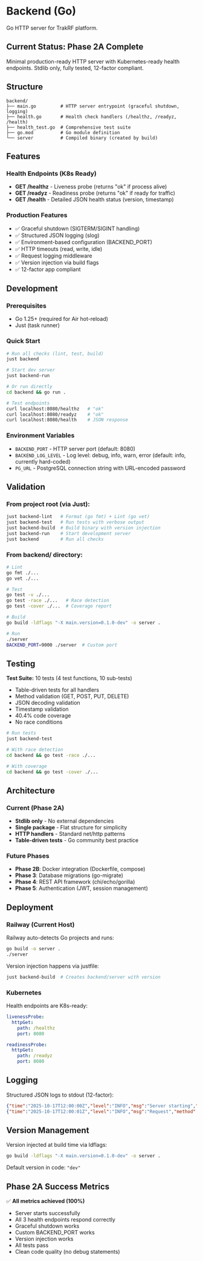 # Backend (Go)

Go HTTP server for TrakRF platform.

## Current Status: Phase 2A Complete

Minimal production-ready HTTP server with Kubernetes-ready health endpoints. Stdlib only, fully tested, 12-factor compliant.

## Structure

```
backend/
├── main.go         # HTTP server entrypoint (graceful shutdown, logging)
├── health.go       # Health check handlers (/healthz, /readyz, /health)
├── health_test.go  # Comprehensive test suite
├── go.mod          # Go module definition
└── server          # Compiled binary (created by build)
```

## Features

### Health Endpoints (K8s Ready)
- **GET /healthz** - Liveness probe (returns "ok" if process alive)
- **GET /readyz** - Readiness probe (returns "ok" if ready for traffic)
- **GET /health** - Detailed JSON health status (version, timestamp)

### Production Features
- ✅ Graceful shutdown (SIGTERM/SIGINT handling)
- ✅ Structured JSON logging (slog)
- ✅ Environment-based configuration (BACKEND_PORT)
- ✅ HTTP timeouts (read, write, idle)
- ✅ Request logging middleware
- ✅ Version injection via build flags
- ✅ 12-factor app compliant

## Development

### Prerequisites
- Go 1.25+ (required for Air hot-reload)
- Just (task runner)

### Quick Start
```bash
# Run all checks (lint, test, build)
just backend

# Start dev server
just backend-run

# Or run directly
cd backend && go run .

# Test endpoints
curl localhost:8080/healthz   # "ok"
curl localhost:8080/readyz    # "ok"
curl localhost:8080/health    # JSON response
```

### Environment Variables
- `BACKEND_PORT` - HTTP server port (default: 8080)
- `BACKEND_LOG_LEVEL` - Log level: debug, info, warn, error (default: info, currently hard-coded)
- `PG_URL` - PostgreSQL connection string with URL-encoded password

## Validation

### From project root (via Just):
```bash
just backend-lint   # Format (go fmt) + Lint (go vet)
just backend-test   # Run tests with verbose output
just backend-build  # Build binary with version injection
just backend-run    # Start development server
just backend        # Run all checks
```

### From backend/ directory:
```bash
# Lint
go fmt ./...
go vet ./...

# Test
go test -v ./...
go test -race ./...   # Race detection
go test -cover ./...  # Coverage report

# Build
go build -ldflags "-X main.version=0.1.0-dev" -o server .

# Run
./server
BACKEND_PORT=9000 ./server  # Custom port
```

## Testing

**Test Suite:** 10 tests (4 test functions, 10 sub-tests)
- Table-driven tests for all handlers
- Method validation (GET, POST, PUT, DELETE)
- JSON decoding validation
- Timestamp validation
- 40.4% code coverage
- No race conditions

```bash
# Run tests
just backend-test

# With race detection
cd backend && go test -race ./...

# With coverage
cd backend && go test -cover ./...
```

## Architecture

### Current (Phase 2A)
- **Stdlib only** - No external dependencies
- **Single package** - Flat structure for simplicity
- **HTTP handlers** - Standard net/http patterns
- **Table-driven tests** - Go community best practice

### Future Phases
- **Phase 2B**: Docker integration (Dockerfile, compose)
- **Phase 3**: Database migrations (go-migrate)
- **Phase 4**: REST API framework (chi/echo/gorilla)
- **Phase 5**: Authentication (JWT, session management)

## Deployment

### Railway (Current Host)
Railway auto-detects Go projects and runs:
```bash
go build -o server .
./server
```

Version injection happens via justfile:
```bash
just backend-build  # Creates backend/server with version
```

### Kubernetes
Health endpoints are K8s-ready:
```yaml
livenessProbe:
  httpGet:
    path: /healthz
    port: 8080

readinessProbe:
  httpGet:
    path: /readyz
    port: 8080
```

## Logging

Structured JSON logs to stdout (12-factor):
```json
{"time":"2025-10-17T12:00:00Z","level":"INFO","msg":"Server starting","port":"8080","version":"0.1.0-dev"}
{"time":"2025-10-17T12:00:01Z","level":"INFO","msg":"Request","method":"GET","path":"/health","duration":125000}
```

## Version Management

Version injected at build time via ldflags:
```bash
go build -ldflags "-X main.version=0.1.0-dev" -o server .
```

Default version in code: `"dev"`

## Phase 2A Success Metrics

✅ **All metrics achieved (100%)**
- Server starts successfully
- All 3 health endpoints respond correctly
- Graceful shutdown works
- Custom BACKEND_PORT works
- Version injection works
- All tests pass
- Clean code quality (no debug statements)
